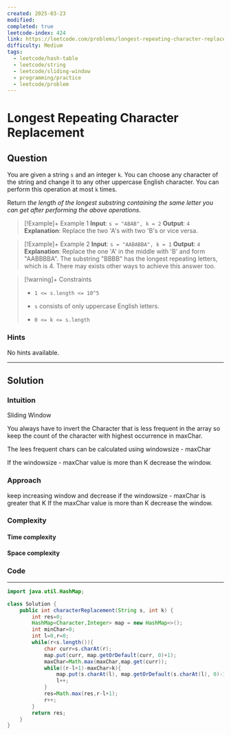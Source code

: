 ```yaml
---
created: 2025-03-23
modified: 
completed: true
leetcode-index: 424
link: https://leetcode.com/problems/longest-repeating-character-replacement
difficulty: Medium
tags:
  - leetcode/hash-table
  - leetcode/string
  - leetcode/sliding-window
  - programming/practice
  - leetcode/problem
---
```

# Longest Repeating Character Replacement

## Question
You are given a string `s` and an integer `k`. You can choose any character of the string and change it to any other uppercase English character. You can perform this operation at most `k` times.

Return *the length of the longest substring containing the same letter you can get after performing the above operations*.

 

>[!Example]+ Example 1
>**Input**: `s = "ABAB", k = 2`
>**Output**: `4`
>**Explanation**:
>Replace the two 'A's with two 'B's or vice versa. 

>[!Example]+ Example 2
>**Input**: `s = "AABABBA", k = 1`
>**Output**: `4`
>**Explanation**:
>Replace the one 'A' in the middle with 'B' and form "AABBBBA". The substring "BBBB" has the longest repeating letters, which is 4. There may exists other ways to achieve this answer too.

>[!warning]+ Constraints
>- `1 <= s.length <= 10^5`
>
>- `s` consists of only uppercase English letters.
>
>- `0 <= k <= s.length`
### Hints
No hints available.

---
## Solution

### Intuition
Sliding Window

You always have to invert the Character that is less frequent in the array so keep the count of the character with highest occurrence in maxChar.

The lees frequent chars can be calculated using windowsize - maxChar 

If the windowsize - maxChar value is more than K decrease the window.


### Approach
keep increasing window and decrease if the windowsize - maxChar is greater that K
If the maxChar value is more than K decrease the window.

### Complexity

#### Time complexity


#### Space complexity


### Code
---
```java
import java.util.HashMap;

class Solution {
    public int characterReplacement(String s, int k) {
        int res=0;
        HashMap<Character,Integer> map = new HashMap<>();
        int minChar=0;
        int l=0,r=0;
        while(r<s.length()){
            char curr=s.charAt(r);
            map.put(curr, map.getOrDefault(curr, 0)+1);
            maxChar=Math.max(maxChar,map.get(curr));
            while((r-l+1)-maxChar>k){
                map.put(s.charAt(l), map.getOrDefault(s.charAt(l), 0)-1);
                l++;
            }
            res=Math.max(res,r-l+1);
            r++;
        }
        return res;
    }
}
```